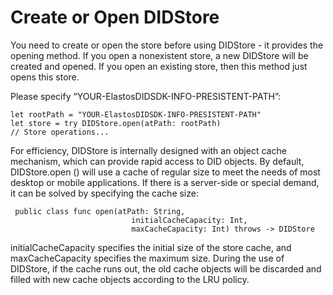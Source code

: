 # Create or Open DIDStore

You need to create or open the store before using DIDStore - it provides the opening method. If you open a nonexistent store, a new DIDStore will be created and opened. If you open an existing store, then this method just opens this store.&#x20;

Please specify “YOUR-ElastosDIDSDK-INFO-PRESISTENT-PATH”:

```
let rootPath = "YOUR-ElastosDIDSDK-INFO-PRESISTENT-PATH"
let store = try DIDStore.open(atPath: rootPath)
// Store operations...
```

For efficiency, DIDStore is internally designed with an object cache mechanism, which can provide rapid access to DID objects. By default, DIDStore.open () will use a cache of regular size to meet the needs of most desktop or mobile applications. If there is a server-side or special demand, it can be solved by specifying the cache size:

```
 public class func open(atPath: String,
                           initialCacheCapacity: Int,
                           maxCacheCapacity: Int) throws -> DIDStore
```

initialCacheCapacity specifies the initial size of the store cache, and maxCacheCapacity specifies the maximum size. During the use of DIDStore, if the cache runs out, the old cache objects will be discarded and filled with new cache objects according to the LRU policy.
